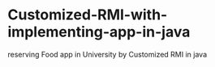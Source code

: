 # Customized-RMI-with-implementing-app-in-java
reserving Food app in University by Customized RMI in java
